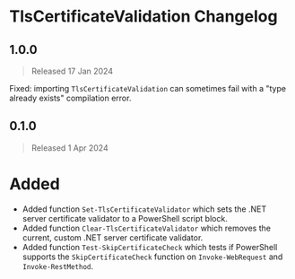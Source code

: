 <!--markdownlint-disable MD012 no-multiple-blanks-->

# TlsCertificateValidation Changelog

## 1.0.0

> Released 17 Jan 2024

Fixed: importing `TlsCertificateValidation` can sometimes fail with a "type already exists" compilation error.


## 0.1.0

> Released 1 Apr 2024

# Added

* Added function `Set-TlsCertificateValidator` which sets the .NET server certificate validator to a PowerShell
  script block.
* Added function `Clear-TlsCertificateValidator` which removes the current, custom .NET server certificate validator.
* Added function `Test-SkipCertificateCheck` which tests if PowerShell supports the `SkipCertificateCheck` function on
  `Invoke-WebRequest` and `Invoke-RestMethod`.

